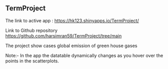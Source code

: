 ## TermProject

The link to active app : https://hk123.shinyapps.io/TermProject/ 

Link to Github repository https://github.com/harsimran59/TermProject/tree/main 

The project show cases global emission of green house gases 

Note:- In the app the datatable dynamically changes as you hover over the points in the scatterplots. 

